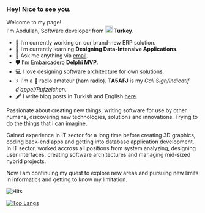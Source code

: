 ### Hey! Nice to see you.
Welcome to my page!<br>
I'm Abdullah, Software developer from <img src="https://cdn-icons-png.flaticon.com/512/3909/3909414.png" width="19"/> **Turkey**.

- 🔭 I’m currently working on our brand-new ERP solution.
- 🌱 I’m currently learning **Designing Data-Intensive Applications**.
- 💬 Ask me anything via <a href="mailto:mail@abdullahilgaz.com">email</a>.  
- 🛡 I'm <a href="https://www.embarcadero.com/partners/mvp-directory" target="_blank">Embarcadero</a> **Delphi MVP**.
- 💻 I love designing software architecture for own solutions.
- ⚡ I'm a 📡 radio amateur (ham radio). **TA5AFJ** is my *Call Sign/indicatif d'appel/Rufzeichen*. 
- 🖋 I write blog posts in Turkish and English <a href="https://abdullahilgaz.com" target="_blank">here</a>.

<p>Passionate about creating new things, writing software for use by other humans, discovering new technologies, solutions and innovations. Trying to do the things that i can imagine.</p>

<p>Gained experience in IT sector for a long time before creating 3D graphics, coding back-end apps and getting into database application development. In IT sector, worked accross all positions from system analyzing, designing user interfaces, creating software architectures and managing mid-sized hybrid projects.</p>

<p>Now I am continuing my quest to explore new areas and pursuing new limits in informatics and getting to know my limitation.</p>


![Hits](https://hits.seeyoufarm.com/api/count/incr/badge.svg?url=https%3A%2F%2Fgithub.com%2Ftheilgazcode%2Fhit-counter&count_bg=%2379C83D&title_bg=%23555555&icon=&icon_color=%23E7E7E7&title=hits&edge_flat=false)


[![Top Langs](https://github-readme-stats.vercel.app/api/top-langs/?username=theilgaz&langs_count=10&hide=html&layout=compact)](https://github.com/anuraghazra/github-readme-stats)


